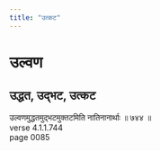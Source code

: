 ```yaml
---
title: "उत्कट"
---
```


# उल्वण
## उद्धत, उद्भट, उत्कट
उल्वणमुद्धतमुद्भटमुक्तटमिति नातिनानार्थाः ॥ ७४४ ॥<br />verse 4.1.1.744<br />page 0085

